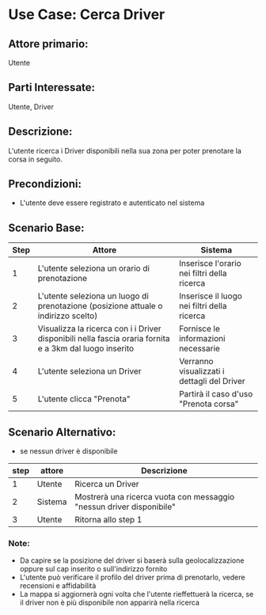 # Use Case: Cerca Driver

## Attore primario: 
Utente

## Parti Interessate: 
Utente, Driver

## Descrizione: 
L'utente ricerca i Driver disponibili nella sua zona per poter prenotare la corsa in seguito.

## Precondizioni: 
- L'utente deve essere registrato e autenticato nel sistema

## Scenario Base:

| Step | Attore |Sistema |
|---|--------|-------|
| 1 | L'utente seleziona un orario di prenotazione| Inserisce l'orario nei filtri della ricerca |
| 2 | L'utente seleziona un luogo di prenotazione (posizione attuale o indirizzo scelto)| Inserisce il luogo nei filtri della ricerca |
| 3 | Visualizza la ricerca con i i Driver disponibili nella fascia oraria fornita e a 3km dal luogo inserito| Fornisce le informazioni necessarie  |
| 4 | L'utente seleziona un Driver | Verranno visualizzati i dettagli del Driver |
| 5 | L'utente  clicca "Prenota" | Partirà il caso d'uso "Prenota corsa" |

## Scenario Alternativo:

- se nessun driver è disponibile

| step | attore |Descrizione |
|---|--------|-------|
| 1 | Utente | Ricerca un Driver |
| 2 | Sistema | Mostrerà una ricerca vuota con messaggio "nessun driver disponibile"|
| 3 | Utente | Ritorna allo step 1 |

### Note:
- Da capire se la posizione del driver si baserà sulla geolocalizzazione oppure sul cap inserito o sull'indirizzo fornito
- L'utente può verificare il profilo del driver prima di prenotarlo, vedere recensioni e affidabilità
- La mappa si aggiornerà ogni volta che l'utente rieffettuerà la ricerca, se il driver non è più disponibile non apparirà nella ricerca
